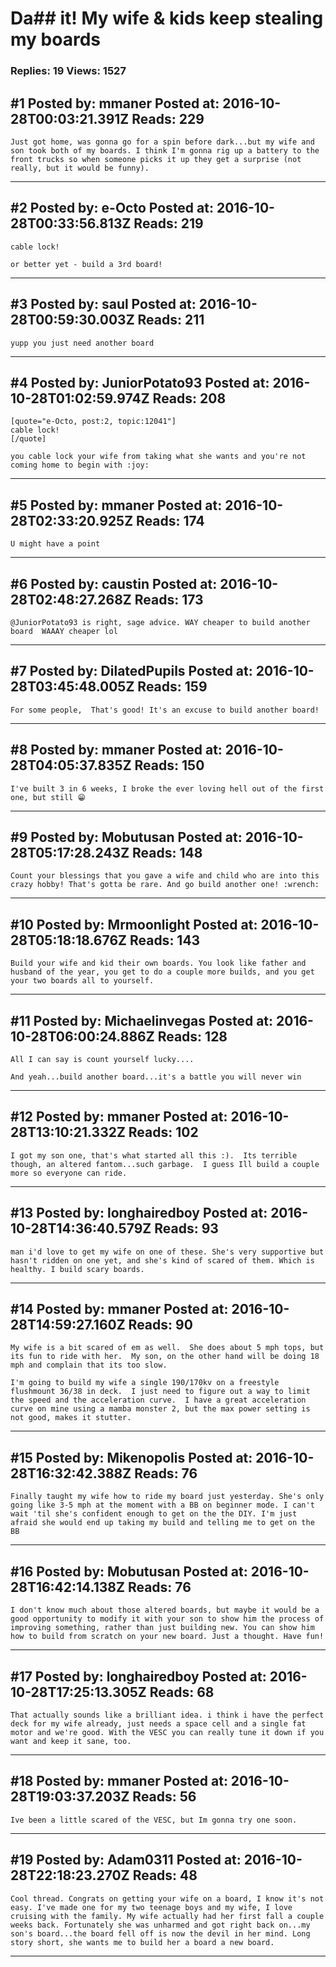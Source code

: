 # Da## it! My wife &amp; kids keep stealing my boards

### Replies: 19 Views: 1527

## \#1 Posted by: mmaner Posted at: 2016-10-28T00:03:21.391Z Reads: 229

```
Just got home, was gonna go for a spin before dark...but my wife and son took both of my boards. I think I'm gonna rig up a battery to the front trucks so when someone picks it up they get a surprise (not really, but it would be funny).
```

---
## \#2 Posted by: e-Octo Posted at: 2016-10-28T00:33:56.813Z Reads: 219

```
cable lock!

or better yet - build a 3rd board!
```

---
## \#3 Posted by: saul Posted at: 2016-10-28T00:59:30.003Z Reads: 211

```
yupp you just need another board
```

---
## \#4 Posted by: JuniorPotato93 Posted at: 2016-10-28T01:02:59.974Z Reads: 208

```
[quote="e-Octo, post:2, topic:12041"]
cable lock!
[/quote]

you cable lock your wife from taking what she wants and you're not coming home to begin with :joy:
```

---
## \#5 Posted by: mmaner Posted at: 2016-10-28T02:33:20.925Z Reads: 174

```
U might have a point
```

---
## \#6 Posted by: caustin Posted at: 2016-10-28T02:48:27.268Z Reads: 173

```
@JuniorPotato93 is right, sage advice. WAY cheaper to build another board  WAAAY cheaper lol
```

---
## \#7 Posted by: DilatedPupils Posted at: 2016-10-28T03:45:48.005Z Reads: 159

```
For some people,  That's good! It's an excuse to build another board!
```

---
## \#8 Posted by: mmaner Posted at: 2016-10-28T04:05:37.835Z Reads: 150

```
I've built 3 in 6 weeks, I broke the ever loving hell out of the first one, but still 😁
```

---
## \#9 Posted by: Mobutusan Posted at: 2016-10-28T05:17:28.243Z Reads: 148

```
Count your blessings that you gave a wife and child who are into this crazy hobby! That's gotta be rare. And go build another one! :wrench:
```

---
## \#10 Posted by: Mrmoonlight Posted at: 2016-10-28T05:18:18.676Z Reads: 143

```
Build your wife and kid their own boards. You look like father and husband of the year, you get to do a couple more builds, and you get your two boards all to yourself.
```

---
## \#11 Posted by: Michaelinvegas Posted at: 2016-10-28T06:00:24.886Z Reads: 128

```
All I can say is count yourself lucky....

And yeah...build another board...it's a battle you will never win
```

---
## \#12 Posted by: mmaner Posted at: 2016-10-28T13:10:21.332Z Reads: 102

```
I got my son one, that's what started all this :).  Its terrible though, an altered fantom...such garbage.  I guess Ill build a couple more so everyone can ride.
```

---
## \#13 Posted by: longhairedboy Posted at: 2016-10-28T14:36:40.579Z Reads: 93

```
man i'd love to get my wife on one of these. She's very supportive but hasn't ridden on one yet, and she's kind of scared of them. Which is healthy. I build scary boards.
```

---
## \#14 Posted by: mmaner Posted at: 2016-10-28T14:59:27.160Z Reads: 90

```
My wife is a bit scared of em as well.  She does about 5 mph tops, but its fun to ride with her.  My son, on the other hand will be doing 18 mph and complain that its too slow.

I'm going to build my wife a single 190/170kv on a freestyle flushmount 36/38 in deck.  I just need to figure out a way to limit the speed and the acceleration curve.  I have a great acceleration curve on mine using a mamba monster 2, but the max power setting is not good, makes it stutter.
```

---
## \#15 Posted by: Mikenopolis Posted at: 2016-10-28T16:32:42.388Z Reads: 76

```
Finally taught my wife how to ride my board just yesterday. She's only going like 3-5 mph at the moment with a BB on beginner mode. I can't wait 'til she's confident enough to get on the the DIY. I'm just afraid she would end up taking my build and telling me to get on the BB
```

---
## \#16 Posted by: Mobutusan Posted at: 2016-10-28T16:42:14.138Z Reads: 76

```
I don't know much about those altered boards, but maybe it would be a good opportunity to modify it with your son to show him the process of improving something, rather than just building new. You can show him how to build from scratch on your new board. Just a thought. Have fun!
```

---
## \#17 Posted by: longhairedboy Posted at: 2016-10-28T17:25:13.305Z Reads: 68

```
That actually sounds like a brilliant idea. i think i have the perfect deck for my wife already, just needs a space cell and a single fat motor and we're good. With the VESC you can really tune it down if you want and keep it sane, too.
```

---
## \#18 Posted by: mmaner Posted at: 2016-10-28T19:03:37.203Z Reads: 56

```
Ive been a little scared of the VESC, but Im gonna try one soon.
```

---
## \#19 Posted by: Adam0311 Posted at: 2016-10-28T22:18:23.270Z Reads: 48

```
Cool thread. Congrats on getting your wife on a board, I know it's not easy. I've made one for my two teenage boys and my wife, I love cruising with the family. My wife actually had her first fall a couple weeks back. Fortunately she was unharmed and got right back on...my son's board...the board fell off is now the devil in her mind. Long story short, she wants me to build her a board a new board.
```

---
